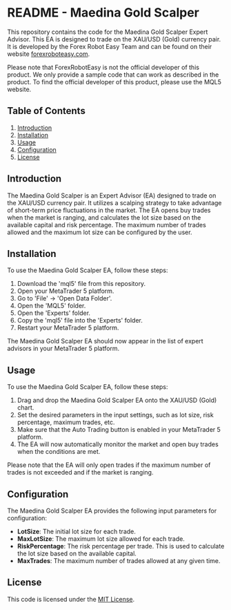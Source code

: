 # README - Maedina Gold Scalper

This repository contains the code for the Maedina Gold Scalper Expert Advisor. This EA is designed to trade on the XAU/USD (Gold) currency pair. It is developed by the Forex Robot Easy Team and can be found on their website [forexroboteasy.com](https://forexroboteasy.com).

Please note that ForexRobotEasy is not the official developer of this product. We only provide a sample code that can work as described in the product. To find the official developer of this product, please use the MQL5 website.

## Table of Contents

1. [Introduction](#introduction)
2. [Installation](#installation)
3. [Usage](#usage)
4. [Configuration](#configuration)
5. [License](#license)

## Introduction

The Maedina Gold Scalper is an Expert Advisor (EA) designed to trade on the XAU/USD currency pair. It utilizes a scalping strategy to take advantage of short-term price fluctuations in the market. The EA opens buy trades when the market is ranging, and calculates the lot size based on the available capital and risk percentage. The maximum number of trades allowed and the maximum lot size can be configured by the user.

## Installation

To use the Maedina Gold Scalper EA, follow these steps:

1. Download the 'mql5' file from this repository.
2. Open your MetaTrader 5 platform.
3. Go to 'File' -> 'Open Data Folder'.
4. Open the 'MQL5' folder.
5. Open the 'Experts' folder.
6. Copy the 'mql5' file into the 'Experts' folder.
7. Restart your MetaTrader 5 platform.

The Maedina Gold Scalper EA should now appear in the list of expert advisors in your MetaTrader 5 platform.

## Usage

To use the Maedina Gold Scalper EA, follow these steps:

1. Drag and drop the Maedina Gold Scalper EA onto the XAU/USD (Gold) chart.
2. Set the desired parameters in the input settings, such as lot size, risk percentage, maximum trades, etc.
3. Make sure that the Auto Trading button is enabled in your MetaTrader 5 platform.
4. The EA will now automatically monitor the market and open buy trades when the conditions are met.

Please note that the EA will only open trades if the maximum number of trades is not exceeded and if the market is ranging.

## Configuration

The Maedina Gold Scalper EA provides the following input parameters for configuration:

- **LotSize**: The initial lot size for each trade.
- **MaxLotSize**: The maximum lot size allowed for each trade.
- **RiskPercentage**: The risk percentage per trade. This is used to calculate the lot size based on the available capital.
- **MaxTrades**: The maximum number of trades allowed at any given time.

## License

This code is licensed under the [MIT License](LICENSE).
